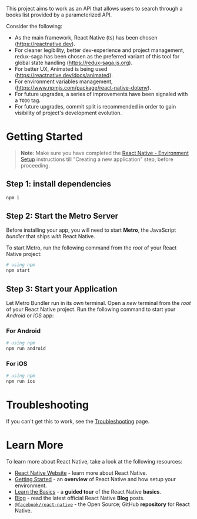 This project aims to work as an API that allows users to search through a books list provided by a parameterized API.

Consider the following:

- As the main framework, React Native (ts) has been chosen (https://reactnative.dev).
- For cleaner legibility, better dev-experience and project management, redux-saga has been chosen as the preferred
  variant of this tool for global state handling (https://redux-saga.js.org).
- For better UX, Animated is being used (https://reactnative.dev/docs/animated).
- For environment variables management, (https://www.npmjs.com/package/react-native-dotenv).
- For future upgrades, a series of improvements have been signaled with a `TODO` tag.
- For future upgrades, commit split is recommended in order to gain visibility of project's development evolution.

# Getting Started

> **Note**: Make sure you have completed
> the [React Native - Environment Setup](https://reactnative.dev/docs/environment-setup?guide=native) instructions till "Creating a new
> application" step, before proceeding.

## Step 1: install dependencies

```bash
npm i
```

## Step 2: Start the Metro Server

Before installing your app, you will need to start **Metro**, the JavaScript _bundler_ that ships _with_ React Native.

To start Metro, run the following command from the _root_ of your React Native project:

```bash
# using npm
npm start
```

## Step 3: Start your Application

Let Metro Bundler run in its _own_ terminal. Open a _new_ terminal from the _root_ of your React Native project. Run the
following command to start your _Android_ or _iOS_ app:

### For Android

```bash
# using npm
npm run android
```

### For iOS

```bash
# using npm
npm run ios
```

# Troubleshooting

If you can't get this to work, see the [Troubleshooting](https://reactnative.dev/docs/troubleshooting) page.

# Learn More

To learn more about React Native, take a look at the following resources:

- [React Native Website](https://reactnative.dev) - learn more about React Native.
- [Getting Started](https://reactnative.dev/docs/environment-setup) - an **overview** of React Native and how setup your
  environment.
- [Learn the Basics](https://reactnative.dev/docs/getting-started) - a **guided tour** of the React Native **basics**.
- [Blog](https://reactnative.dev/blog) - read the latest official React Native **Blog** posts.
- [`@facebook/react-native`](https://github.com/facebook/react-native) - the Open Source; GitHub **repository** for
  React Native.
